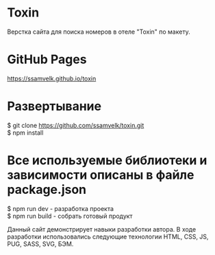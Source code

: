# Toxin
  Верстка сайта для поиска номеров в отеле "Toxin" по макету.

# GitHub Pages
  <a href="https://ssamvelk.github.io/toxin/">https://ssamvelk.github.io/toxin</a>

# Развертывание 
  $ git clone https://github.com/ssamvelk/toxin.git <br>
  $ npm install

# Все используемые библиотеки и зависимости описаны в файле package.json
  $ npm run dev - разработка проекта <br>
  $ npm run build - собрать готовый продукт

Данный сайт демонстрирует навыки разработки автора. В ходе разработки использовались следующие технологии HTML, CSS, JS, PUG, SASS, SVG, БЭМ.

